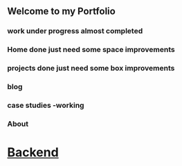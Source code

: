 ## Welcome to my Portfolio

### work under progress almost completed

### Home done just need some space improvements
### projects done just need some box improvements
### blog
### case studies -working
### About 

# [Backend](https://github.com/AjayShukla007?tab=repositories)
